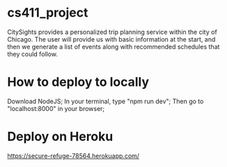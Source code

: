 # cs411_project
CitySights provides a personalized trip planning service within the city of Chicago. The user will provide us with basic information at the start, and then we generate a list of events along with recommended schedules that they could follow. 


# How to deploy to locally
  Download NodeJS;
  In your terminal, type "npm run dev";
  Then go to "localhost:8000" in your browser;
  
# Deploy on Heroku
  https://secure-refuge-78564.herokuapp.com/
